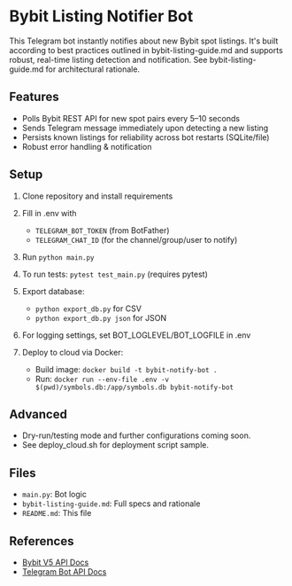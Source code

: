 # Bybit Listing Notifier Bot

This Telegram bot instantly notifies about new Bybit spot listings. It's built according to best practices outlined in bybit-listing-guide.md and supports robust, real-time listing detection and notification. See bybit-listing-guide.md for architectural rationale.

## Features
- Polls Bybit REST API for new spot pairs every 5–10 seconds
- Sends Telegram message immediately upon detecting a new listing
- Persists known listings for reliability across bot restarts (SQLite/file)
- Robust error handling & notification

## Setup
1. Clone repository and install requirements
2. Fill in .env with
    - `TELEGRAM_BOT_TOKEN` (from BotFather)
    - `TELEGRAM_CHAT_ID` (for the channel/group/user to notify)
3. Run `python main.py`

4. To run tests: `pytest test_main.py` (requires pytest)
5. Export database:
   - `python export_db.py` for CSV
   - `python export_db.py json` for JSON
6. For logging settings, set BOT_LOGLEVEL/BOT_LOGFILE in .env
7. Deploy to cloud via Docker:
   - Build image: `docker build -t bybit-notify-bot .`
   - Run: `docker run --env-file .env -v $(pwd)/symbols.db:/app/symbols.db bybit-notify-bot`

## Advanced
- Dry-run/testing mode and further configurations coming soon.
- See deploy_cloud.sh for deployment script sample.

## Files
- `main.py`: Bot logic
- `bybit-listing-guide.md`: Full specs and rationale
- `README.md`: This file

## References
- [Bybit V5 API Docs](https://bybit-exchange.github.io/docs/v5/market/instrument)
- [Telegram Bot API Docs](https://core.telegram.org/bots/api)
